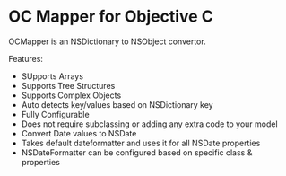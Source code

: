 OC Mapper for Objective C
=========================

OCMapper is an NSDictionary to NSObject convertor.

Features:
- SUpports Arrays
- Supports Tree Structures
- Supports Complex Objects
- Auto detects key/values based on NSDictionary key
- Fully Configurable
- Does not require subclassing or adding any extra code to your model
- Convert Date values to NSDate
- Takes default dateformatter and uses it for all NSDate properties
- NSDateFormatter can be configured based on specific class & properties


